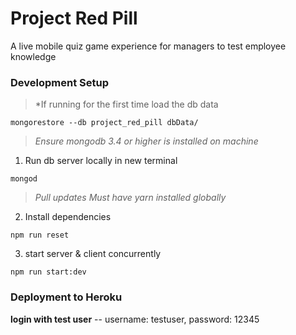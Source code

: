 # Project Red Pill
A live mobile quiz game experience for managers to test employee knowledge

### Development Setup
> *If running for the first time load the db data

```
mongorestore --db project_red_pill dbData/
```

> *Ensure mongodb 3.4 or higher is installed on machine*
1. Run db server locally in new terminal

```
mongod
```
> *Pull updates*
> *Must have yarn installed globally*
2. Install dependencies

```
npm run reset
```

3. start server & client concurrently
```
npm run start:dev
```

### Deployment to Heroku

**login with test user**
-- username: testuser, password: 12345
